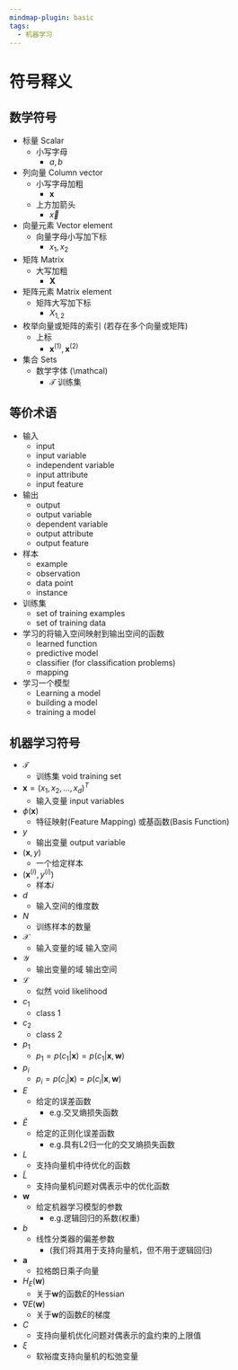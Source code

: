 ```yaml
---
mindmap-plugin: basic
tags:
  - 机器学习
---
```


# 符号释义

## 数学符号
- 标量
Scalar
	- 小写字母
		- $a,b$
- 列向量
Column vector
	- 小写字母加粗
		- $\mathbf{x}$
	- 上方加箭头
		- $\overrightarrow{x}$
- 向量元素
Vector element
	- 向量字母小写加下标
		- $x_1,x_2$
- 矩阵
Matrix
	- 大写加粗
		- $\mathbf{X}$
- 矩阵元素
Matrix element
	- 矩阵大写加下标
		- $X_{1,2}$
- 枚举向量或矩阵的索引
(若存在多个向量或矩阵)
	- 上标
		- $\mathbf{x}^{(1)},\mathbf{x}^{(2)}$
- 集合
Sets
	- 数学字体
	(\mathcal)
		- $\mathcal{T}$
		训练集

## 等价术语
- 输入
	- input
	- input variable
	- independent variable
	- input attribute
	- input feature
- 输出
	- output
	- output variable
	- dependent variable
	- output attribute
	- output feature
- 样本
	- example
	- observation
	- data point
	- instance
- 训练集
	- set of training examples
	- set of training data
- 学习的将输入空间映射到输出空间的函数
	- learned function
	- predictive model
	- classifier (for classification problems)
	- mapping
- 学习一个模型
	- Learning a model
	- building a model
	- training a model

## 机器学习符号
- $\mathcal{T}$
	- 训练集
	void
	training set
- $\mathbf{x}=(x_1,x_2,\dots,x_d)^T$
	- 输入变量
	input variables
- $\phi(\mathbf{x})$
	- 特征映射(Feature Mapping)
	或基函数(Basis Function)
- $y$
	- 输出变量
	output variable
- $(\mathbf{x},y)$
	- 一个给定样本
- $(\mathbf{x}^{(i)},y^{(i)})$
	- 样本$i$
- $d$
	- 输入空间的维度数
- $N$
	- 训练样本的数量
- $\mathcal{X}$
	- 输入变量的域
	输入空间
- $\mathcal{Y}$
	- 输出变量的域
	输出空间
- $\mathcal{L}$
	- 似然
	void
	likelihood
- $c_1$
	- class 1
- $c_2$
	- class 2
- $p_1$
	- $p_1 = p(c_1|\mathbf{x})=p(c_1|\mathbf{x},\mathbf{w})$
- $p_i$
	- $p_i = p(c_i|\mathbf{x})=p(c_i|\mathbf{x},\mathbf{w})$
- $E$
	- 给定的误差函数
		- e.g.交叉熵损失函数
- $\tilde{E}$
	- 给定的正则化误差函数
		- e.g.具有L2归一化的交叉熵损失函数
- $L$
	- 支持向量机中待优化的函数
- $\tilde{L}$
	- 支持向量机问题对偶表示中的优化函数
- $\mathbf{w}$
	- 给定机器学习模型的参数
		- e.g.逻辑回归的系数(权重)
- $b$
	- 线性分类器的偏差参数
		- (我们将其用于支持向量机，但不用于逻辑回归)
- $\mathbf{a}$
	- 拉格朗日乘子向量
- $H_E(\mathbf{w})$
	- 关于$\mathbf{w}$的函数$E$的Hessian
- $\nabla E(\mathbf{w})$
	- 关于$\mathbf{w}$的函数$E$的梯度
- $C$
	- 支持向量机优化问题对偶表示的盒约束的上限值
- $\xi$
	- 软裕度支持向量机的松弛变量